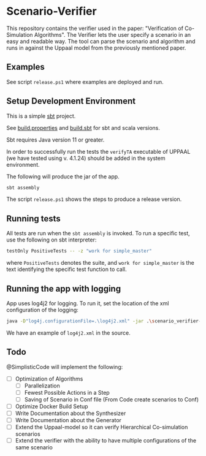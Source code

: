 # Scenario-Verifier

This repository contains the verifier used in the paper: "Verification of Co-Simulation Algorithms". The Verifier lets the user specify a scenario in an easy and readable way. The tool can parse the scenario and algorithm and runs in against the Uppaal model from the previously mentioned paper.

## Examples

See script `release.ps1` where examples are deployed and run.

## Setup Development Environment

This is a simple [sbt](https://www.scala-sbt.org/) project.

See  [build.properties](project\build.properties)  and  [build.sbt](build.sbt)  for sbt and scala versions.

Sbt requires Java version 11 or greater.

In order to successfully run the tests the `verifyTA` executable of UPPAAL (we have tested using v. 4.1.24) should be added in the system environment.

The following will produce the jar of the app.

```bash
sbt assembly
```

The script `release.ps1` shows the steps to produce a release version.

## Running tests

All tests are run when the `sbt assembly` is invoked.
To run a specific test, use the following on sbt interpreter:

```bash
testOnly PositiveTests -- -z "work for simple_master"
```

where `PositiveTests` denotes the suite, and `work for simple_master` is the text identifying the specific test function to call.

## Running the app with logging

App uses log4j2 for logging.
To run it, set the location of the xml configuration of the logging:

```bash
java -D"log4j.configurationFile=.\log4j2.xml" -jar .\scenario_verifier-assembly-0.1.jar
```

We have an example of `log4j2.xml` in the source.

## Todo

@SimplisticCode will implement the following:

- [ ] Optimization of Algorithms
    - [ ] Parallelization
    - [ ] Fewest Possible Actions in a Step
    - [ ] Saving of Scenario in Conf file (From Code create scenarios to Conf)
- [ ] Optimize Docker Build Setup
- [ ] Write Documentation about the Synthesizer
- [ ] Write Documentation about the Generator
- [ ] Extend the Uppaal-model so it can verify Hierarchical Co-simulation scenarios
- [ ] Extend the verifier with the ability to have multiple configurations of the same scenario
